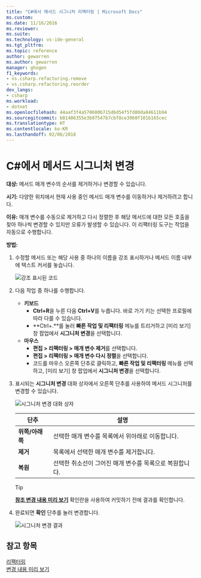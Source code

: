 ```yaml
---
title: "C#에서 메서드 시그니처 리팩터링 | Microsoft Docs"
ms.custom: 
ms.date: 11/16/2016
ms.reviewer: 
ms.suite: 
ms.technology: vs-ide-general
ms.tgt_pltfrm: 
ms.topic: reference
author: gewarren
ms.author: gewarren
manager: ghogen
f1_keywords:
- vs.csharp.refactoring.remove
- vs.csharp.refactoring.reorder
dev_langs:
- csharp
ms.workload:
- dotnet
ms.openlocfilehash: 44aaf3f4a570600b715d6d54f5fd80da84611b94
ms.sourcegitcommit: b01406355e3b97547b7cbf8ce3960f101b165cec
ms.translationtype: HT
ms.contentlocale: ko-KR
ms.lasthandoff: 02/06/2018
---
```

# <a name="change-a-method-signature-in-c"></a>C#에서 메서드 시그니처 변경 #

**대상:** 메서드 매개 변수의 순서를 제거하거나 변경할 수 있습니다.

**시기:** 다양한 위치에서 현재 사용 중인 메서드 매개 변수를 이동하거나 제거하려고 합니다.  

**이유:** 매개 변수를 수동으로 제거하고 다시 정렬한 후 해당 메서드에 대한 모든 호출을 찾아 하나씩 변경할 수 있지만 오류가 발생할 수 있습니다.  이 리팩터링 도구는 작업을 자동으로 수행합니다.

**방법:**

1. 수정할 메서드 또는 해당 사용 중 하나의 이름을 강조 표시하거나 메서드 이름 내부에 텍스트 커서를 놓습니다.

   ![강조 표시된 코드](media/changesignature-highlight-cs.png)

1. 다음 작업 중 하나를 수행합니다.
   * **키보드**
     * **Ctrl+R**을 누른 다음 **Ctrl+V**를 누릅니다.  바로 가기 키는 선택한 프로필에 따라 다를 수 있습니다.
     * **Ctrl+.**를 눌러 **빠른 작업 및 리팩터링** 메뉴를 트리거하고 [미리 보기] 창 팝업에서 **시그니처 변경**을 선택합니다.
   * **마우스**
     * **편집 > 리팩터링 > 매개 변수 제거**를 선택합니다.
     * **편집 > 리팩터링 > 매개 변수 다시 정렬**을 선택합니다.
     * 코드를 마우스 오른쪽 단추로 클릭하고, **빠른 작업 및 리팩터링** 메뉴를 선택하고, [미리 보기] 창 팝업에서 **시그니처 변경**을 선택합니다.

1. 표시되는 **시그니처 변경** 대화 상자에서 오른쪽 단추를 사용하여 메서드 시그니처를 변경할 수 있습니다.

   ![시그니처 변경 대화 상자](media/changesignature-dialog-cs.png)

   | 단추 | 설명
   | ------ | ---
   | **위쪽/아래쪽** | 선택한 매개 변수를 목록에서 위아래로 이동합니다.
   | **제거**  | 목록에서 선택한 매개 변수를 제거합니다.
   | **복원** | 선택한 취소선이 그어진 매개 변수를 목록으로 복원합니다.

   > [!TIP]
   > [**참조 변경 내용 미리 보기**](../../ide/preview-changes.md) 확인란을 사용하여 커밋하기 전에 결과를 확인합니다.

1. 완료되면 **확인** 단추를 눌러 변경합니다.

   ![시그니처 변경 결과](media/changesignature-result-cs.png)

## <a name="see-also"></a>참고 항목

[리팩터링](../refactoring-in-visual-studio.md)  
[변경 내용 미리 보기](../../ide/preview-changes.md)